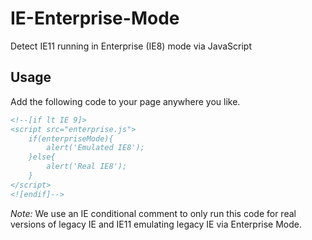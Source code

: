 IE-Enterprise-Mode
==================

Detect IE11 running in Enterprise (IE8) mode via JavaScript

## Usage

Add the following code to your page anywhere you like.

```html
<!--[if lt IE 9]>
<script src="enterprise.js">
	if(enterpriseMode){
		alert('Emulated IE8');
	}else{
		alert('Real IE8');
	}
</script>
<![endif]-->
```

*Note:* We use an IE conditional comment to only run this code for real versions of legacy IE and IE11 emulating legacy IE via Enterprise Mode.
